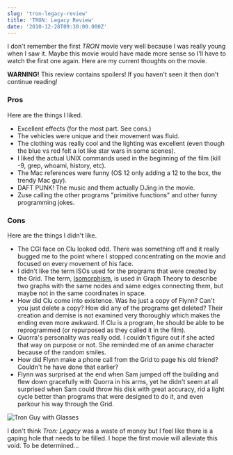 ```yaml
---
slug: 'tron-legacy-review'
title: 'TRON: Legacy Review'
date: '2010-12-28T09:30:00.000Z'
---
```


I don't remember the first *TRON* movie very well because I was really young when I saw it. Maybe this movie would have made more sense so I'll have to watch the first one again. Here are my current thoughts on the movie.

**WARNING!** This review contains spoilers! If you haven't seen it then don't continue reading!


### Pros

Here are the things I liked.

* Excellent effects (for the most part. See cons.)
* The vehicles were unique and their movement was fluid.
* The clothing was really cool and the lighting was excellent (even though the blue vs red felt a lot like star wars in some scenes).
* I liked the actual UNIX commands used in the beginning of the film (kill -9, grep, whoami, history, etc).
* The Mac references were funny (OS 12 only adding a 12 to the box, the trendy Mac guy).
* DAFT PUNK! The music and them actually DJing in the movie.
* Zuse calling the other programs "primitive functions" and other funny programming jokes.

### Cons

Here are the things I didn't like.

* The CGI face on Clu looked odd. There was something off and it really bugged me to the point where I stopped concentrating on the movie and focused on every movement of his face.
* I didn't like the term ISOs used for the programs that were created by the Grid. The term, [Isomorphism][ISO], is used in Graph Theory to describe two graphs with the same nodes and same edges connecting them, but maybe not in the same coordinates in space.
* How did Clu come into existence. Was he just a copy of Flynn? Can't you just delete a copy? How did any of the programs get deleted? Their creation and demise is not examined very thoroughly which makes the ending even more awkward. If Clu is a program, he should be able to be reprogrammed (or repurposed as they called it in the film).
* Quorra's personality was really odd. I couldn't figure out if she acted that way on purpose or not. She reminded me of an anime character because of the random smiles.
* How did Flynn make a phone call from the Grid to page his old friend? Couldn't he have done that earlier?
* Flynn was surprised at the end when Sam jumped off the building and flew down gracefully with Quorra in his arms, yet he didn't seem at all surprised when Sam could throw his disk with great accuracy, rid a light cycle better than programs that were designed to do it, and even parkour his way through the Grid.

![Tron Guy with Glasses](https://res.cloudinary.com/ceriously/image/upload/f_auto/v1588546037/blog/tron-guy-with-glasses.jpg)

I don't think *Tron: Legacy* was a waste of money but I feel like there is a gaping hole that needs to be filled. I hope the first movie will alleviate this void. To be determined...

[ISO]: http://en.wikipedia.org/wiki/Isomorphism